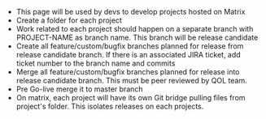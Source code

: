 - This page will be used by devs to develop projects hosted on Matrix
- Create a folder for each project
- Work related to each project should happen on a separate branch with PROJECT-NAME as branch name. This branch will be release candidate
- Create all feature/custom/bugfix branches planned for release from release candidate branch. If there is an associated JIRA ticket, add ticket number to the branch name and commits
- Merge all feature/custom/bugfix branches planned for release into release candidate branch. This must be peer reviewed by QOL team.
- Pre Go-live merge it to master branch
- On matrix, each project will have its own Git bridge pulling files from project's folder. This isolates releases on each projects.